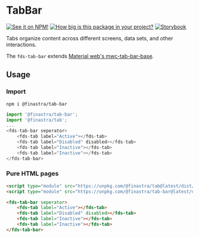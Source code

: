 # TabBar

[![See it on NPM!](https://img.shields.io/npm/v/@finastra/tab-bar?style=for-the-badge)](https://www.npmjs.com/package/@finastra/tab-bar)
[![How big is this package in your project?](https://img.shields.io/bundlephobia/minzip/@finastra/tab-bar?style=for-the-badge)](https://bundlephobia.com/result?p=@finastra/tab-bar')
[![Storybook](https://shields.io/badge/-Play%20with%20this%20web%20component-2a0481?logo=storybook&style=for-the-badge)](https://finastra.github.io/finastra-design-system/?path=/story/navigation-tabs-tab-bar--default)


Tabs organize content across different screens, data sets, and other interactions.

The `fds-tab-bar` extends [Material web's mwc-tab-bar-base](https://github.com/material-components/material-web/tree/master/packages/tab-bar).

## Usage

### Import

```
npm i @finastra/tab-bar
```

```ts
import '@finastra/tab-bar';
import '@finastra/tab';
...
<fds-tab-bar seperator>
    <fds-tab label="Active"></fds-tab>
    <fds-tab label="Disabled" disabled></fds-tab>
    <fds-tab label="Inactive"></fds-tab>
    <fds-tab label="Inactive"></fds-tab>
</fds-tab-bar>
```

### Pure HTML pages

```html
<script type="module" src="https://unpkg.com/@finastra/tab@latest/dist/src/tab.js?module"></script>
<script type="module" src="https://unpkg.com/@finastra/tab-bar@latest/dist/src/tab-bar.js?module"></script>

<fds-tab-bar seperator>
    <fds-tab label="Active"></fds-tab>
    <fds-tab label="Disabled" disabled></fds-tab>
    <fds-tab label="Inactive"></fds-tab>
    <fds-tab label="Inactive"></fds-tab>
</fds-tab-bar>
```

